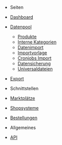 - Seiten
- [Dashboard](/)
- [Datenpool](datapool/)
	- [Produkte](datapool/product.md)
	- [Interne Kategorien](datapool/categories.md)
	- [Datenimport](datapool/import.md)
	- [Importvorlage](datapool/import-template.md)
	- [Cronjobs Import](datapool/cronjobs.md)
	- [Datensicherung](datapool/backup.md)
	- [Universaldateien](datapool/universal.md)
- [Export](export/)

- Schnittstellen
- [Marktplätze](interface/marketplace.md)
- [Shopsysteme](interface/shops.md)
- [Bestellungen](interface/order.md)

- Allgemeines
- [API](api/)